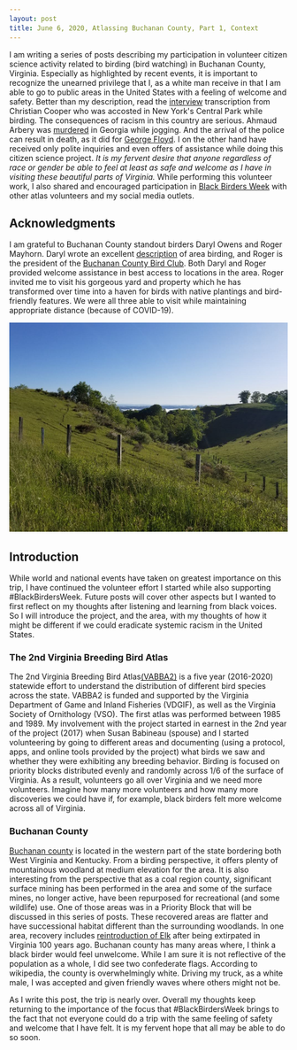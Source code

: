 ```yaml
---
layout: post
title: June 6, 2020, Atlassing Buchanan County, Part 1, Context
---
```


I am writing a series of posts describing my participation in volunteer citizen science activity related to birding (bird watching) in Buchanan County, Virginia. Especially as highlighted by recent events, it is important to recognize the unearned privilege that I, as a white man receive in that I am able to go to public areas in the United States with a feeling of welcome and safety. Better than my description, read the [interview](https://www.nytimes.com/2020/05/27/nyregion/amy-cooper-christian-central-park-video.html) transcription from Christian Cooper who was accosted in New York's Central Park while birding. The consequences of racism in this country are serious. Ahmaud Arbery was [murdered](https://www.nytimes.com/article/ahmaud-arbery-shooting-georgia.html) in Georgia while jogging. And the arrival of the police can result in death, as it did for [George Floyd](https://www.nytimes.com/2020/05/31/us/george-floyd-investigation.html). I on the other hand have received only polite inquiries and even offers of assistance while doing this citizen science project. *It is my fervent desire that anyone regardless of race or gender be able to feel at least as safe and welcome as I have in visiting these beautiful parts of Virginia.* While performing this volunteer work, I also shared and encouraged participation in [Black Birders Week](https://www.npr.org/2020/06/03/869052336/-blackbirdersweek-seeks-to-make-the-great-outdoors-open-to-all) with other atlas volunteers and my social media outlets.

## Acknowledgments

I am grateful to Buchanan County standout birders Daryl Owens and Roger Mayhorn. Daryl wrote an excellent [description](https://birdingvirginia.org/buchanan) of area birding, and Roger is the president of the [Buchanan County Bird Club](https://sites.google.com/site/buchananbirds/). Both Daryl and Roger provided welcome assistance in best access to locations in the area. Roger invited me to visit his gorgeous yard and property which he has transformed over time into a haven for birds with native plantings and bird-friendly features. We were all three able to visit while maintaining appropriate distance (because of COVID-19).

![image](../images/20200601BuchananViewCompressed.jpg)

## Introduction

While world and national events have taken on greatest importance on this trip, I have continued the volunteer effort I started while also supporting #BlackBirdersWeek. Future posts will cover other aspects but I wanted to first reflect on my thoughts after listening and learning from black voices. So I will introduce the project, and the area, with my thoughts of how it might be different if we could eradicate systemic racism in the United States.

### The 2nd Virginia Breeding Bird Atlas

The 2nd Virginia Breeding Bird Atlas[(VABBA2)](https://ebird.org/atlasva/home) is a five year (2016-2020) statewide effort to understand the distribution of different bird species across the state. VABBA2 is funded and supported by the Virginia Department of Game and Inland Fisheries (VDGIF), as well as the Virginia Society of Ornithology
(VSO). The first atlas was performed between 1985 and 1989. My involvement with the project started in earnest in the 2nd year of the project (2017) when Susan Babineau (spouse) and I started volunteering by going to different areas and documenting (using a protocol, apps, and online tools provided by the project) what birds we saw and whether they were exhibiting any breeding behavior. Birding is focused on priority blocks distributed evenly and randomly across 1/6 of the surface of Virginia. As a result, volunteers go all over Virginia and we need more volunteers. Imagine how many more volunteers and how many more discoveries we could have if, for example, black birders felt more welcome across all of Virginia.

### Buchanan County

[Buchanan county](https://en.wikipedia.org/wiki/Buchanan_County,_Virginia) is located in the western part of the state bordering both West Virginia and Kentucky. From a birding perspective, it offers plenty of mountainous woodland at medium elevation for the area. It is also interesting from the perspective that as a coal region county, significant surface mining has been performed in the area and some of the surface mines, no longer active, have been repurposed for recreational (and some wildlife) use. One of those areas was in a Priority Block that will be discussed in this series of posts. These recovered areas are flatter and have successional habitat different than the surrounding woodlands. In one area, recovery includes [reintroduction of Elk](https://www.yesmagazine.org/issue/dirt/2019/04/13/land-recovery-elk-wildlife-habitat-appalachia/) after being extirpated in Virginia 100 years ago. Buchanan county has many areas where, I think a black birder would feel unwelcome. While I am sure it is not reflective of the population as a whole, I did see two confederate flags. According to wikipedia, the county is overwhelmingly white. Driving my truck, as a white male, I was accepted and given friendly waves where others might not be.

As I write this post, the trip is nearly over. Overall my thoughts keep returning to the importance of the focus that #BlackBirdersWeek brings to the fact that not everyone could do a trip with the same feeling of safety and welcome that I have felt. It is my fervent hope that all may be able to do so soon.
